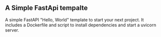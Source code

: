 ## A Simple FastApi tempalte
A simple FastAPI "Hello, World" template to start your next project.
It includes a Dockerfile and script to install dependencies and start a uvicorn server.